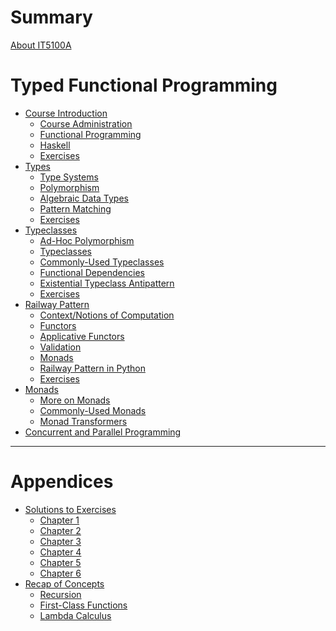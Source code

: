 # Summary

[About IT5100A](./about.md)

# Typed Functional Programming
- [Course Introduction](./course_introduction/README.md)
    - [Course Administration](./course_introduction/sections/course_admin.md)
    - [Functional Programming](./course_introduction/sections/functional_programming.md)
    - [Haskell](./course_introduction/sections/haskell.md)
    - [Exercises](./course_introduction/sections/exercises.md)
- [Types](./types/README.md)
    - [Type Systems](./types/sections/type_systems.md)
    - [Polymorphism](./types/sections/polymorphism.md)
    - [Algebraic Data Types](./types/sections/algebraic_data_types.md)
    - [Pattern Matching](./types/sections/pattern_matching.md)
    - [Exercises](./types/sections/exercises.md)
- [Typeclasses](./typeclasses/README.md)
    - [Ad-Hoc Polymorphism](./typeclasses/sections/ad-hoc-polymorphism.md)
    - [Typeclasses](./typeclasses/sections/typeclasses.md)
    - [Commonly-Used Typeclasses](./typeclasses/sections/commonly-used-typeclasses.md)
    - [Functional Dependencies](./typeclasses/sections/functional-dependencies.md)
    - [Existential Typeclass Antipattern]()
    - [Exercises](./typeclasses/sections/exercises.md)
- [Railway Pattern](./railway_pattern/README.md)
    - [Context/Notions of Computation](./railway_pattern/context.md)
    - [Functors](./railway_pattern/functors.md)
    - [Applicative Functors](./railway_pattern/applicative.md)
    - [Validation](./railway_pattern/validation.md)
    - [Monads](./railway_pattern/monad.md)
    - [Railway Pattern in Python](./railway_pattern/railway_python.md)
    - [Exercises](./railway_pattern/exercises.md)
- [Monads]()
    - [More on Monads]()
    - [Commonly-Used Monads]()
    - [Monad Transformers]()
- [Concurrent and Parallel Programming]()

---
# Appendices
- [Solutions to Exercises](./solutions/README.md)
    - [Chapter 1](./solutions/course_introduction.md)
    - [Chapter 2](./solutions/types.md)
    - [Chapter 3](./solutions/typeclasses.md)
    - [Chapter 4](./solutions/railway.md)
    - [Chapter 5]()
    - [Chapter 6]()
- [Recap of Concepts](./recap/README.md)
    - [Recursion](./recap/sections/recursion.md)
    - [First-Class Functions](./recap/sections/first-class-functions.md)
    - [Lambda Calculus](./recap/sections/lambda.md)
